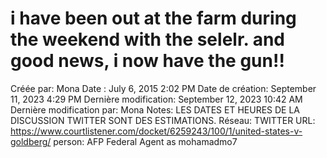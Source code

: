 # i have been out at the farm during the weekend with the selelr. and good news, i now have the gun!!

Créée par: Mona
Date : July 6, 2015 2:02 PM
Date de création: September 11, 2023 4:29 PM
Dernière modification: September 12, 2023 10:42 AM
Dernière modification par: Mona
Notes: LES DATES ET HEURES DE LA DISCUSSION TWITTER SONT DES ESTIMATIONS.
Réseau: TWITTER
URL: https://www.courtlistener.com/docket/6259243/100/1/united-states-v-goldberg/
person: AFP Federal Agent as mohamadmo7
